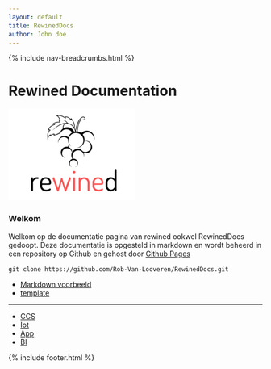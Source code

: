 ```yaml
---
layout: default
title: RewinedDocs
author: John doe
---
```


{% include nav-breadcrumbs.html %}

# Rewined Documentation
![Rewined](media/logo/rewined_logo_s.png)

### Welkom

Welkom op de documentatie pagina van rewined ookwel RewinedDocs gedoopt.
Deze documentatie is opgesteld in markdown en wordt beheerd in een repository op Github en gehost door
[Github Pages](https://rob-van-looveren.github.io/RewinedDocs/)

```
git clone https://github.com/Rob-Van-Looveren/RewinedDocs.git
```
* [Markdown voorbeeld](markdown.md)
* [template](template.md)

----

* [CCS](ccs/)
* [Iot](iot/)
* [App](app/)
* [BI](bi/)

     
{% include footer.html %}
